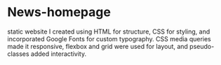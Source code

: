 # News-homepage
 static website I created using HTML for structure, CSS for styling, and incorporated Google Fonts for custom typography. CSS media queries made it responsive, flexbox and grid were used for layout, and pseudo-classes added interactivity.
